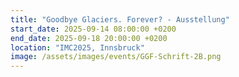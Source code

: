 ```yaml
---
title: "Goodbye Glaciers. Forever? - Ausstellung"
start_date: 2025-09-14 08:00:00 +0200
end_date: 2025-09-18 20:00:00 +0200
location: "IMC2025, Innsbruck"
image: /assets/images/events/GGF-Schrift-2B.png
---
```

